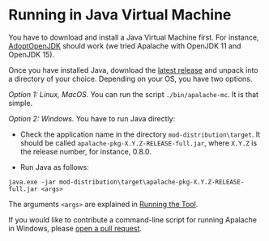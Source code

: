 # Running in Java Virtual Machine

You have to download and install a Java Virtual Machine first. For instance,
[AdoptOpenJDK](https://adoptopenjdk.net/) should work (we tried Apalache with
OpenJDK 11 and OpenJDK 15).

Once you have installed Java, download the [latest
release](https://github.com/informalsystems/apalache/releases) and unpack into
a directory of your choice. Depending on your OS, you have two options.

*Option 1: Linux, MacOS.* You can run the script `./bin/apalache-mc`. It is
that simple.

*Option 2: Windows.* You have to run Java directly:

  - Check the application name in the directory `mod-distribution\target`.
    It should be called `apalache-pkg-X.Y.Z-RELEASE-full.jar`, where `X.Y.Z`
    is the release number, for instance, 0.8.0.

  - Run Java as follows:

  ```
  java.exe -jar mod-distribution\target\apalache-pkg-X.Y.Z-RELEASE-full.jar <args>
  ```

  The arguments `<args>` are explained in [Running the Tool](../running.md).

If you would like to contribute a command-line script for running Apalache in
Windows, please [open a pull
request](https://github.com/informalsystems/apalache/blob/unstable/CONTRIBUTING.md#making-a-pull-request).
